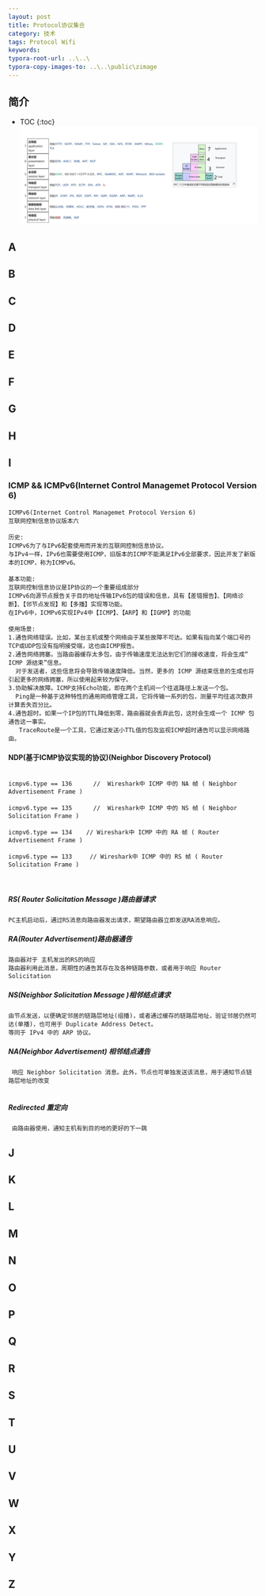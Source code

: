 ```yaml
---
layout: post
title: Protocol协议集合
category: 技术
tags: Protocol Wifi
keywords: 
typora-root-url: ..\..\
typora-copy-images-to: ..\..\public\zimage
---
```


## 简介
 * TOC
 {:toc}
<a href="https://zh.wikipedia.org/wiki/TCP/IP%E5%8D%8F%E8%AE%AE%E6%97%8F"><img src="/public/zimage/wireless/protocol/01_protocol_jihe/protocol_1.jpg"/></a>


## A
## B
## C
## D
## E
## F
## G
## H
## I

### ICMP && ICMPv6(Internet Control Managemet Protocol Version 6)
```
ICMPv6(Internet Control Managemet Protocol Version 6)
互联网控制信息协议版本六

历史:
ICMPv6为了与IPv6配套使用而开发的互联网控制信息协议。
与IPv4一样，IPv6也需要使用ICMP，旧版本的ICMP不能满足IPv6全部要求，因此开发了新版本的ICMP，称为ICMPv6。

基本功能:
互联网控制信息协议是IP协议的一个重要组成部分
ICMPv6向源节点报告关于目的地址传输IPv6包的错误和信息，具有【差错报告】、【网络诊断】、【邻节点发现】和【多播】实现等功能。
在IPv6中，ICMPv6实现IPv4中【ICMP】、【ARP】和【IGMP】的功能

使用场景:
1.通告网络错误。比如，某台主机或整个网络由于某些故障不可达。如果有指向某个端口号的TCP或UDP包没有指明接受端，这也由ICMP报告。
2.通告网络拥塞。当路由器缓存太多包，由于传输速度无法达到它们的接收速度，将会生成“ ICMP 源结束”信息。
  对于发送者，这些信息将会导致传输速度降低。当然，更多的 ICMP 源结束信息的生成也将引起更多的网络拥塞，所以使用起来较为保守。
3.协助解决故障。ICMP支持Echo功能，即在两个主机间一个往返路径上发送一个包。
  Ping是一种基于这种特性的通用网络管理工具，它将传输一系列的包，测量平均往返次数并计算丢失百分比。
4.通告超时。如果一个IP包的TTL降低到零，路由器就会丢弃此包，这时会生成一个 ICMP 包通告这一事实。
   TraceRoute是一个工具，它通过发送小TTL值的包及监视ICMP超时通告可以显示网络路由。

```

#### NDP(基于ICMP协议实现的协议)(Neighbor Discovery Protocol)

```

icmpv6.type == 136      //  Wireshark中 ICMP 中的 NA 帧 ( Neighbor Advertisement Frame )

icmpv6.type == 135      //  Wireshark中 ICMP 中的 NS 帧 ( Neighbor Solicitation Frame )

icmpv6.type == 134    // Wireshark中 ICMP 中的 RA 帧 ( Router Advertisement Frame )

icmpv6.type == 133     // Wireshark中 ICMP 中的 RS 帧 ( Router Solicitation Frame )



```
##### RS( Router Solicitation Message )路由器请求
```
PC主机启动后，通过RS消息向路由器发出请求，期望路由器立即发送RA消息响应。

```

##### RA(Router Advertisement)路由器通告
```
路由器对于 主机发出的RS的响应  
路由器利用此消息，周期性的通告其存在及各种链路参数，或者用于响应 Router Solicitation

```


##### NS(Neighbor Solicitation Message )相邻结点请求
```
由节点发送，以便确定邻居的链路层地址(组播)，或者通过缓存的链路层地址，验证邻居仍然可达(单播)，也可用于 Duplicate Address Detect。
等同于 IPv4 中的 ARP 协议。

```

##### NA(Neighbor Advertisement) 相邻结点通告
```
 响应 Neighbor Solicitation 消息。此外，节点也可单独发送该消息，用于通知节点链路层地址的改变


```

##### Redirected 重定向
```
 由路由器使用，通知主机有到目的地的更好的下一跳

```
## J
## K

## L
## M
## N
## O
## P
## Q
## R
## S
## T
## U
## V
## W
## X
## Y
## Z